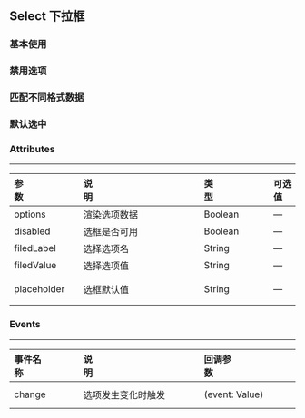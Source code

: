 ## Select 下拉框
<script setup>
    import baseStyle from './demo/base.vue';
    import demo1 from './demo/demo1.vue';
    import demo2 from './demo/demo2.vue';
    import demo3 from './demo/demo3.vue';
    import preview from "../../../src/components/preview.vue"
</script>

### 基本使用
<baseStyle />
<preview compName="select" demoName="base" />

### 禁用选项
<demo1 />
<preview compName="select" demoName="demo1" />

### 匹配不同格式数据

<demo2 />
<preview compName="select" demoName="demo2" />

### 默认选中

<demo3 />
<preview compName="select" demoName="demo3" />

### Attributes

---

| 参数&nbsp;&nbsp;&nbsp;&nbsp;&nbsp;&nbsp;&nbsp;&nbsp;&nbsp;&nbsp;&nbsp;&nbsp;&nbsp;&nbsp;&nbsp;&nbsp;&nbsp;&nbsp;&nbsp;&nbsp;&nbsp; | 说明&nbsp;&nbsp;&nbsp;&nbsp;&nbsp;&nbsp;&nbsp;&nbsp;&nbsp;&nbsp;&nbsp;&nbsp;&nbsp;&nbsp;&nbsp;&nbsp;&nbsp;&nbsp;&nbsp;&nbsp;&nbsp;&nbsp;&nbsp;&nbsp;&nbsp;&nbsp;&nbsp;&nbsp;&nbsp;&nbsp;&nbsp;&nbsp;&nbsp;&nbsp;&nbsp;&nbsp;&nbsp;&nbsp;&nbsp;&nbsp;&nbsp;&nbsp; | 类型&nbsp;&nbsp;&nbsp;&nbsp;&nbsp;&nbsp;&nbsp;&nbsp;&nbsp;&nbsp;&nbsp;&nbsp;&nbsp;&nbsp;&nbsp;&nbsp;&nbsp;&nbsp;&nbsp;&nbsp;&nbsp; | 可选值&nbsp;&nbsp;&nbsp;&nbsp;&nbsp;&nbsp;&nbsp;&nbsp;&nbsp;&nbsp;&nbsp;&nbsp;&nbsp;&nbsp;&nbsp;&nbsp;&nbsp;&nbsp;&nbsp;&nbsp;&nbsp; | 默认值 | 
| :----------------------------------------------------------- | :----------------------------------------------------------- | :----------------------------------------------------------- | :----------------------------------------------------------- | :--------- |
|options     |渲染选项数据  | Boolean|   —   |    true    |
|disabled    |选框是否可用  | Boolean|   —   |    true    |
|filedLabel  |选择选项名    | String |   —   |   label    |
|filedValue  |选择选项值    | String |   —   |   value    |
|placeholder |选框默认值    | String |   —   |   请选择   |


### Events

---

| 事件名称&nbsp;&nbsp;&nbsp;&nbsp;&nbsp;&nbsp;&nbsp;&nbsp;&nbsp;&nbsp;&nbsp;&nbsp;&nbsp;&nbsp;&nbsp;&nbsp;&nbsp;&nbsp;&nbsp;&nbsp;&nbsp;| 说明&nbsp;&nbsp;&nbsp;&nbsp;&nbsp;&nbsp;&nbsp;&nbsp;&nbsp;&nbsp;&nbsp;&nbsp;&nbsp;&nbsp;&nbsp;&nbsp;&nbsp;&nbsp;&nbsp;&nbsp;&nbsp;&nbsp;&nbsp;&nbsp;&nbsp;&nbsp;&nbsp;&nbsp;&nbsp;&nbsp;&nbsp;&nbsp;&nbsp;&nbsp;&nbsp;&nbsp;&nbsp;&nbsp;&nbsp;&nbsp;&nbsp;&nbsp;| 回调参数&nbsp;&nbsp;&nbsp;&nbsp;&nbsp;&nbsp;&nbsp;&nbsp;&nbsp;&nbsp;&nbsp;&nbsp;&nbsp;&nbsp;&nbsp;&nbsp;&nbsp;&nbsp;&nbsp;&nbsp;&nbsp;&nbsp;&nbsp;&nbsp;&nbsp;&nbsp;&nbsp;&nbsp;&nbsp;&nbsp;&nbsp;&nbsp;&nbsp;&nbsp;&nbsp;&nbsp;&nbsp;&nbsp;&nbsp;&nbsp;&nbsp;&nbsp;| 示例&nbsp;&nbsp;&nbsp;&nbsp;&nbsp;&nbsp;&nbsp;&nbsp;&nbsp;&nbsp;&nbsp;&nbsp;&nbsp;&nbsp;&nbsp;&nbsp;&nbsp;&nbsp;&nbsp;&nbsp;&nbsp;|
| :----------------------------------------------------------- | :---------------------------------------------- | :--------------------- | :----------------------------------------------------------- |
| change   | 选项发生变化时触发 | (event: Value) | change=(value)=>{console.log(value)} |